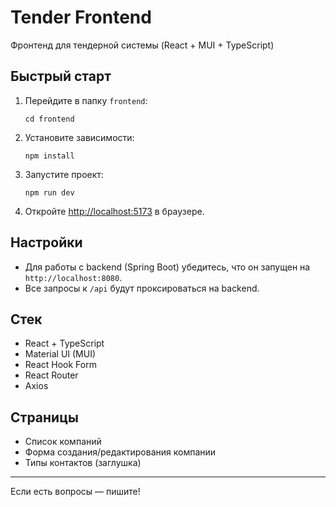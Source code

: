 # Tender Frontend

Фронтенд для тендерной системы (React + MUI + TypeScript)

## Быстрый старт

1. Перейдите в папку `frontend`:
   ```
   cd frontend
   ```
2. Установите зависимости:
   ```
   npm install
   ```
3. Запустите проект:
   ```
   npm run dev
   ```
4. Откройте [http://localhost:5173](http://localhost:5173) в браузере.

## Настройки
- Для работы с backend (Spring Boot) убедитесь, что он запущен на `http://localhost:8080`.
- Все запросы к `/api` будут проксироваться на backend.

## Стек
- React + TypeScript
- Material UI (MUI)
- React Hook Form
- React Router
- Axios

## Страницы
- Список компаний
- Форма создания/редактирования компании
- Типы контактов (заглушка)

---

Если есть вопросы — пишите! 